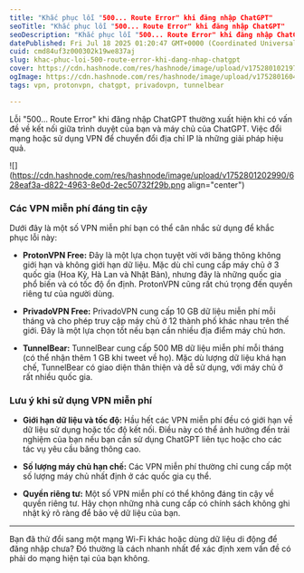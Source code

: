 ```yaml
---
title: "Khắc phục lỗi "500... Route Error" khi đăng nhập ChatGPT"
seoTitle: "Khắc phục lỗi "500... Route Error" khi đăng nhập ChatGPT"
seoDescription: "Khắc phục lỗi "500... Route Error" khi đăng nhập ChatGPT bằng cách đổi mạng hoặc sử dụng VPN"
datePublished: Fri Jul 18 2025 01:20:47 GMT+0000 (Coordinated Universal Time)
cuid: cmd84uf3z000302k19we837aj
slug: khac-phuc-loi-500-route-error-khi-dang-nhap-chatgpt
cover: https://cdn.hashnode.com/res/hashnode/image/upload/v1752801021977/a4b4d6b3-999f-48c6-afaf-ad32641bc8ce.jpeg
ogImage: https://cdn.hashnode.com/res/hashnode/image/upload/v1752801604780/4e012821-8211-4fd3-ba5a-cf1084305f84.jpeg
tags: vpn, protonvpn, chatgpt, privadovpn, tunnelbear

---
```


Lỗi "500... Route Error" khi đăng nhập ChatGPT thường xuất hiện khi có vấn đề về kết nối giữa trình duyệt của bạn và máy chủ của ChatGPT. Việc đổi mạng hoặc sử dụng VPN để chuyển đổi địa chỉ IP là những giải pháp hiệu quả.

![](https://cdn.hashnode.com/res/hashnode/image/upload/v1752801202990/628eaf3a-d822-4963-8e0d-2ec50732f29b.png align="center")

### Các VPN miễn phí đáng tin cậy

Dưới đây là một số VPN miễn phí bạn có thể cân nhắc sử dụng để khắc phục lỗi này:

* **ProtonVPN Free:** Đây là một lựa chọn tuyệt vời với băng thông không giới hạn và không giới hạn dữ liệu. Mặc dù chỉ cung cấp máy chủ ở 3 quốc gia (Hoa Kỳ, Hà Lan và Nhật Bản), nhưng đây là những quốc gia phổ biến và có tốc độ ổn định. ProtonVPN cũng rất chú trọng đến quyền riêng tư của người dùng.
    
* **PrivadoVPN Free:** PrivadoVPN cung cấp 10 GB dữ liệu miễn phí mỗi tháng và cho phép truy cập máy chủ ở 12 thành phố khác nhau trên thế giới. Đây là một lựa chọn tốt nếu bạn cần nhiều địa điểm máy chủ hơn.
    
* **TunnelBear:** TunnelBear cung cấp 500 MB dữ liệu miễn phí mỗi tháng (có thể nhận thêm 1 GB khi tweet về họ). Mặc dù lượng dữ liệu khá hạn chế, TunnelBear có giao diện thân thiện và dễ sử dụng, với máy chủ ở rất nhiều quốc gia.
    

### Lưu ý khi sử dụng VPN miễn phí

* **Giới hạn dữ liệu và tốc độ:** Hầu hết các VPN miễn phí đều có giới hạn về dữ liệu sử dụng hoặc tốc độ kết nối. Điều này có thể ảnh hưởng đến trải nghiệm của bạn nếu bạn cần sử dụng ChatGPT liên tục hoặc cho các tác vụ yêu cầu băng thông cao.
    
* **Số lượng máy chủ hạn chế:** Các VPN miễn phí thường chỉ cung cấp một số lượng máy chủ nhất định ở các quốc gia cụ thể.
    
* **Quyền riêng tư:** Một số VPN miễn phí có thể không đáng tin cậy về quyền riêng tư. Hãy chọn những nhà cung cấp có chính sách không ghi nhật ký rõ ràng để bảo vệ dữ liệu của bạn.
    

---

Bạn đã thử đổi sang một mạng Wi-Fi khác hoặc dùng dữ liệu di động để đăng nhập chưa? Đó thường là cách nhanh nhất để xác định xem vấn đề có phải do mạng hiện tại của bạn không.